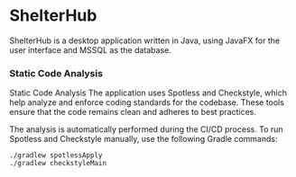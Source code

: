 # ShelterHub
ShelterHub is a desktop application written in Java, using JavaFX for the user interface and MSSQL as the database.

### Static Code Analysis

Static Code Analysis
The application uses Spotless and Checkstyle, which help analyze and enforce coding standards for the codebase.
These tools ensure that the code remains clean and adheres to best practices.

The analysis is automatically performed during the CI/CD process.
To run Spotless and Checkstyle manually, use the following Gradle commands:

```
./gradlew spotlessApply
./gradlew checkstyleMain
```
